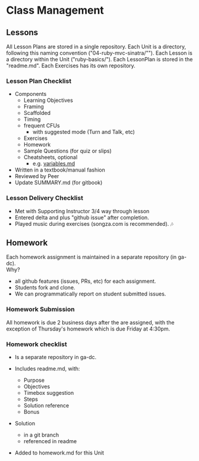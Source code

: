 # Class Management

## Lessons
  All Lesson Plans are stored in a single repository.  Each Unit is a directory, following this naming convention ("04-ruby-mvc-sinatra/"").  Each Lesson is a directory within the Unit ("ruby-basics/").  Each LessonPlan is stored in the "readme.md".  Each Exercises has its own repository.

### Lesson Plan Checklist
- Components
  - Learning Objectives
  - Framing
  - Scaffolded
  - Timing
  - frequent CFUs
    - with suggested mode (Turn and Talk, etc)
  - Exercises
  - Homework
  - Sample Questions (for quiz or slips)
  - Cheatsheets, optional
    - e.g. [variables.md](https://github.com/ga-dc/pbj/blob/master/04-ruby-mvc-sinatra/object_oriented_programming_in_ruby/variables.md)
- Written in a textbook/manual fashion
- Reviewed by Peer
- Update SUMMARY.md (for gitbook)

### Lesson Delivery Checklist

- Met with Supporting Instructor 3/4 way through lesson
- Entered delta and plus "github issue" after completion.
- Played music during exercises (songza.com is recommended). :notes:

## Homework

Each homework assignment is maintained in a separate repository (in ga-dc).  
Why?
  - all github features (issues, PRs, etc) for each assignment.
  - Students fork and clone.
  - We can programmatically report on student submitted issues.

### Homework Submission

All homework is due 2 business days after the are assigned, with the exception of Thursday's homework which is due Friday at 4:30pm.

### Homework checklist

- Is a separate repository in ga-dc.
- Includes readme.md, with:
  - Purpose
  - Objectives
  - Timebox suggestion
  - Steps
  - Solution reference
  - Bonus

- Solution
  - in a git branch
  - referenced in readme
- Added to homework.md for this Unit
